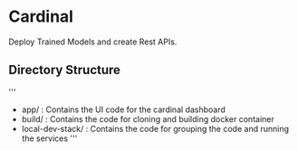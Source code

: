 # Cardinal

Deploy Trained Models and create Rest APIs.


## Directory Structure

'''
- app/ : Contains the UI code for the cardinal dashboard
- build/ : Contains the code for cloning and building docker container
- local-dev-stack/ : Contains the code for grouping the code and running the services
'''